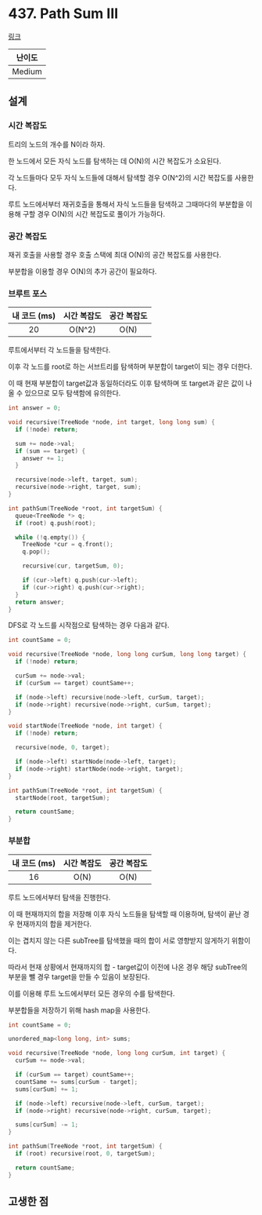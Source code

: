 # 437. Path Sum III

[링크](https://leetcode.com/problems/path-sum-iii/)

| 난이도 |
| :----: |
| Medium |

## 설계

### 시간 복잡도

트리의 노드의 개수를 N이라 하자.

한 노드에서 모든 자식 노드를 탐색하는 데 O(N)의 시간 복잡도가 소요된다.

각 노드들마다 모두 자식 노드들에 대해서 탐색할 경우 O(N^2)의 시간 복잡도를 사용한다.

루트 노드에서부터 재귀호출을 통해서 자식 노드들을 탐색하고 그때마다의 부분합을 이용해 구할 경우 O(N)의 시간 복잡도로 풀이가 가능하다.

### 공간 복잡도

재귀 호출을 사용할 경우 호출 스택에 최대 O(N)의 공간 복잡도를 사용한다.

부분합을 이용할 경우 O(N)의 추가 공간이 필요하다.

### 브루트 포스

| 내 코드 (ms) | 시간 복잡도 | 공간 복잡도 |
| :----------: | :---------: | :---------: |
|      20      |   O(N^2)    |    O(N)     |

루트에서부터 각 노드들을 탐색한다.

이후 각 노드를 root로 하는 서브트리를 탐색하며 부분합이 target이 되는 경우 더한다.

이 때 현재 부분합이 target값과 동일하더라도 이후 탐색하며 또 target과 같은 값이 나올 수 있으므로 모두 탐색함에 유의한다.

```cpp
int answer = 0;

void recursive(TreeNode *node, int target, long long sum) {
  if (!node) return;

  sum += node->val;
  if (sum == target) {
    answer += 1;
  }

  recursive(node->left, target, sum);
  recursive(node->right, target, sum);
}

int pathSum(TreeNode *root, int targetSum) {
  queue<TreeNode *> q;
  if (root) q.push(root);

  while (!q.empty()) {
    TreeNode *cur = q.front();
    q.pop();

    recursive(cur, targetSum, 0);

    if (cur->left) q.push(cur->left);
    if (cur->right) q.push(cur->right);
  }
  return answer;
}
```

DFS로 각 노드를 시작점으로 탐색하는 경우 다음과 같다.

```cpp
int countSame = 0;

void recursive(TreeNode *node, long long curSum, long long target) {
  if (!node) return;

  curSum += node->val;
  if (curSum == target) countSame++;

  if (node->left) recursive(node->left, curSum, target);
  if (node->right) recursive(node->right, curSum, target);
}

void startNode(TreeNode *node, int target) {
  if (!node) return;

  recursive(node, 0, target);

  if (node->left) startNode(node->left, target);
  if (node->right) startNode(node->right, target);
}

int pathSum(TreeNode *root, int targetSum) {
  startNode(root, targetSum);

  return countSame;
}
```

### 부분합

| 내 코드 (ms) | 시간 복잡도 | 공간 복잡도 |
| :----------: | :---------: | :---------: |
|      16      |    O(N)     |    O(N)     |

루트 노드에서부터 탐색을 진행한다.

이 때 현재까지의 합을 저장해 이후 자식 노드들을 탐색할 때 이용하며, 탐색이 끝난 경우 현재까지의 합을 제거한다.

이는 겹치지 않는 다른 subTree를 탐색했을 때의 합이 서로 영향받지 않게하기 위함이다.

따라서 현재 상황에서 현재까지의 합 - target값이 이전에 나온 경우 해당 subTree의 부분을 뺄 경우 target을 만들 수 있음이 보장된다.

이를 이용해 루트 노드에서부터 모든 경우의 수를 탐색한다.

부분합들을 저장하기 위해 hash map을 사용한다.

```cpp
int countSame = 0;

unordered_map<long long, int> sums;

void recursive(TreeNode *node, long long curSum, int target) {
  curSum += node->val;

  if (curSum == target) countSame++;
  countSame += sums[curSum - target];
  sums[curSum] += 1;

  if (node->left) recursive(node->left, curSum, target);
  if (node->right) recursive(node->right, curSum, target);

  sums[curSum] -= 1;
}

int pathSum(TreeNode *root, int targetSum) {
  if (root) recursive(root, 0, targetSum);

  return countSame;
}
```

## 고생한 점
